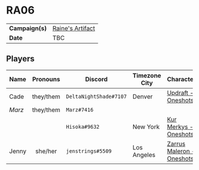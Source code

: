 # RA06

|||
| --- | --- |
| **Campaign(s)** | [Raine's Artifact](../campaigns/O2-raines-artifact.md) | session.3
| **Date** | TBC |

## Players

| Name | Pronouns | Discord | Timezone City | Character |
| --- |:---:| --- | --- | --- |
| Cade | they/them | `DeltaNightShade#7107` | Denver | [Updraft - Oneshots](../characters/non-astarus/os-updraft.md) |
| *Marz* | they/them | `Marz#7416` | | |
| | | `Hisoka#9632` | New York | [Kur Merkys - Oneshots](../characters/non-astarus/os-kur-merkys.md) |
| Jenny | she/her | `jenstrings#5509` | Los Angeles | [Zarrus Maleron - Oneshots](../characters/non-astarus/os-zarrus-maleron.md) |
